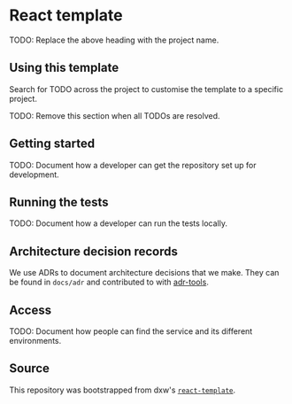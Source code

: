 # React template

TODO: Replace the above heading with the project name.

## Using this template

Search for TODO across the project to customise the template to a specific
project.

TODO: Remove this section when all TODOs are resolved.

## Getting started

TODO: Document how a developer can get the repository set up for development.

## Running the tests

TODO: Document how a developer can run the tests locally.

## Architecture decision records

We use ADRs to document architecture decisions that we make. They can be found
in `docs/adr` and contributed to with
[adr-tools](https://github.com/npryce/adr-tools).

## Access

TODO: Document how people can find the service and its different environments.

## Source

This repository was bootstrapped from dxw's
[`react-template`](https://github.com/dxw/react-template).
